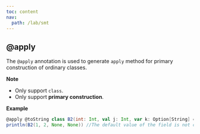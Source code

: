 ```yaml
---
toc: content
nav:
  path: /lab/smt
---
```


## @apply

The `@apply` annotation is used to generate `apply` method for primary construction of ordinary classes.

**Note**

- Only support `class`.
- Only support **primary construction**.

**Example**

```scala
@apply @toString class B2(int: Int, val j: Int, var k: Option[String] = None, t: Option[Long] = Some(1L))
println(B2(1, 2, None, None)) //The default value of the field is not carried into the apply parameter, so all parameters are required
```
